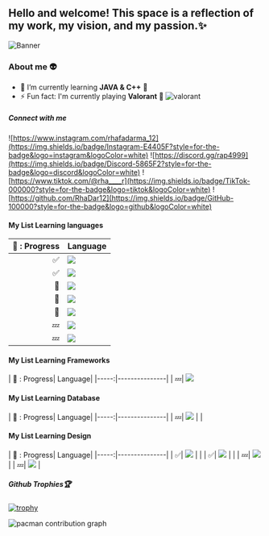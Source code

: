 ##  Hello and welcome! This space is a reflection of my work, my vision, and my passion.✨

![Banner](https://media1.giphy.com/media/v1.Y2lkPTc5MGI3NjExNG43bDV1N243d3JkMmpxczF4YXBrZXd4ZnZ0ODY0dDFpc2M3M2MwdCZlcD12MV9pbnRlcm5hbF9naWZfYnlfaWQmY3Q9Zw/2tRotesF1srMinrbTg/giphy.gif)
<!--
**RhaDar12/Rhadar12** is a ✨ _special_ ✨ repository because its `README.md` (this file) appears on your GitHub profile.

Here are some ideas to get you started:

- 🔭 I’m currently working on ...
- 🌱 I’m currently learning ...
- 👯 I’m looking to collaborate on ...
- 🤔 I’m looking for help with ...
- 💬 Ask me about ...
- 📫 How to reach me: ...
- 😄 Pronouns: ...
- ⚡ Fun fact: ...
-->


### About me 👽

- 🌱 I’m currently learning **JAVA & C++** 💫
- ⚡ Fun fact: I'm currently playing **Valorant** 🔫 ![valorant](https://img.shields.io/badge/Valorant-fa4454?style=for-the-badge&logo=valorant&logoColor=white)
##### Connect with me  
![https://www.instagram.com/rhafadarma_12](https://img.shields.io/badge/Instagram-E4405F?style=for-the-badge&logo=instagram&logoColor=white) ![https://discord.gg/rap4999](https://img.shields.io/badge/Discord-5865F2?style=for-the-badge&logo=discord&logoColor=white) ![https://www.tiktok.com/@rha____r](https://img.shields.io/badge/TikTok-000000?style=for-the-badge&logo=tiktok&logoColor=white) ![https://github.com/RhaDar12](https://img.shields.io/badge/GitHub-100000?style=for-the-badge&logo=github&logoColor=white) 



**<h4>My List Learning languages</h4>**

| 💫 : Progress| Language|
|-----:|---------------|
|     ✅| <img src="https://img.shields.io/badge/HTML5-E34F26?style=for-the-badge&logo=html5&logoColor=white" />           | 
|     ✅|    <img src="https://img.shields.io/badge/CSS3-1572B6?style=for-the-badge&logo=css3&logoColor=white" />         |
|    💫|  <img src="https://img.shields.io/badge/JavaScript-323330?style=for-the-badge&logo=javascript&logoColor=F7DF1E" />     |
|     💫|   <img src="https://img.shields.io/badge/C%2B%2B-00599C?style=for-the-badge&logo=c%2B%2B&logoColor=white" />   |
|     💫|   <img src="https://img.shields.io/badge/Lua-2C2D72?style=for-the-badge&logo=lua&logoColor=white" />   |
|     💤|   <img src="https://img.shields.io/badge/PHP-777BB4?style=for-the-badge&logo=php&logoColor=white" />   |
|     💤|   <img src="https://img.shields.io/badge/Python-FFD43B?style=for-the-badge&logo=python&logoColor=blue" />   |

**<h4>My List Learning Frameworks</h4>**
| 💫 : Progress| Language|
|-----:|---------------|
|     💤| <img src="https://img.shields.io/badge/Laravel-FF2D20?style=for-the-badge&logo=laravel&logoColor=white" />

**<h4>My List Learning Database</h4>**
| 💫 : Progress| Language|
|-----:|---------------|
|     💤| <img src="https://img.shields.io/badge/MySQL-005C84?style=for-the-badge&logo=mysql&logoColor=white" />           |            | 

**<h4>My List Learning Design</h4>**
| 💫 : Progress| Language|
|-----:|---------------|
|     ✅| <img src="https://img.shields.io/badge/Canva-%2300C4CC.svg?&style=for-the-badge&logo=Canva&logoColor=white" />           |            | 
|     ✅| <img src="https://img.shields.io/badge/Figma-F24E1E?style=for-the-badge&logo=figma&logoColor=white" />           |            | 
|    💤|  <img src="https://img.shields.io/badge/Adobe%20after%20affects-CF96FD?style=for-the-badge&logo=Adobe%20after%20effects&logoColor=393665" />     |
|     💤|   <img src="https://img.shields.io/badge/Adobe%20Photoshop-31A8FF?style=for-the-badge&logo=Adobe%20Photoshop&logoColor=black" />   |

##### Github Trophies🏆

[![trophy](https://github-profile-trophy.vercel.app/?username=Rhadar12&theme=algolia&row=2&column=3&margin-w=15&margin-h=15)](https://github.com/ryo-ma/github-profile-trophy)

<picture>
  <source media="(prefers-color-scheme: dark)" srcset="https://raw.githubusercontent.com/Rhadar12/Rhadar12/output/pacman-contribution-graph-dark.svg">
  <source media="(prefers-color-scheme: light)" srcset="https://raw.githubusercontent.com/Rhadar12/Rhadar12/output/pacman-contribution-graph.svg">
  <img alt="pacman contribution graph" src="https://raw.githubusercontent.com/Rhadar12/Rhadar12/output/pacman-contribution-graph.svg">
</picture>

###